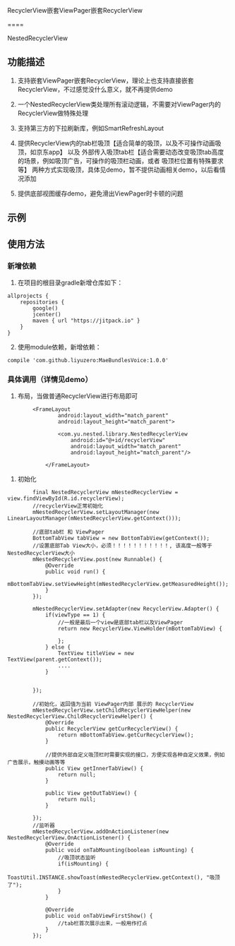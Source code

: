 RecyclerView嵌套ViewPager嵌套RecyclerView

====

NestedRecyclerView

## 功能描述

1. 支持嵌套ViewPager嵌套RecyclerView，理论上也支持直接嵌套RecyclerView，不过感觉没什么意义，就不再提供demo

2. 一个NestedRecyclerView类处理所有滚动逻辑，不需要对ViewPager内的RecyclerView做特殊处理

3. 支持第三方的下拉刷新库，例如SmartRefreshLayout

4. 提供RecyclerView内的tab栏吸顶【适合简单的吸顶，以及不可操作动画吸顶，如京东app】 以及
 外部传入吸顶tab栏【适合需要动态改变吸顶tab高度的场景，例如吸顶广告，可操作的吸顶栏动画，或者
 吸顶栏位置有特殊要求等】
 两种方式实现吸顶，具体见demo，暂不提供动画相关demo，以后看情况添加
 
5. 提供底部视图缓存demo，避免滑出ViewPager时卡顿的问题

## 示例



## 使用方法

### 新增依赖

1. 在项目的根目录gradle新增仓库如下：

```
allprojects {
    repositories {
        google()
        jcenter()
        maven { url "https://jitpack.io" }
    }
}
```

2. 使用module依赖，新增依赖：

```
compile 'com.github.liyuzero:MaeBundlesVoice:1.0.0'
```

### 具体调用（详情见demo）

1. 布局，当做普通RecyclerView进行布局即可

```
        <FrameLayout
                android:layout_width="match_parent"
                android:layout_height="match_parent">
        
                <com.yu.nested.library.NestedRecyclerView
                    android:id="@+id/recyclerView"
                    android:layout_width="match_parent"
                    android:layout_height="match_parent"/>
        
            </FrameLayout>

```

1. 初始化

```
        final NestedRecyclerView mNestedRecyclerView = view.findViewById(R.id.recyclerView);
        //recyclerView正常初始化
        mNestedRecyclerView.setLayoutManager(new LinearLayoutManager(mNestedRecyclerView.getContext()));
        
        //底部tab栏 和 ViewPager
        BottomTabView tabView = new BottomTabView(getContext());
        //设置底部Tab View大小，必须！！！！！！！！！！！, 该高度一般等于NestedRecyclerView大小
        mNestedRecyclerView.post(new Runnable() {
            @Override
            public void run() {
                mBottomTabView.setViewHeight(mNestedRecyclerView.getMeasuredHeight());
            }
        });

        mNestedRecyclerView.setAdapter(new RecyclerView.Adapter() {
            if(viewType == 1) {
                //一般是最后一个view是底部tab栏以及ViewPager
                return new RecyclerView.ViewHolder(mBottomTabView) {
                
                };
            } else {
                TextView titleView = new TextView(parent.getContext());
                ....
            }
            
            
        });

        //初始化，返回值为当前 ViewPager内部 展示的 RecyclerView
        mNestedRecyclerView.setChildRecyclerViewHelper(new NestedRecyclerView.ChildRecyclerViewHelper() {
            @Override
            public RecyclerView getCurRecyclerView() {
                return mBottomTabView.getCurRecyclerView();
            }

            //提供外部自定义吸顶栏时需要实现的接口，方便实现各种自定义效果，例如广告展示，触摸动画等等
            public View getInnerTabView() {
                return null;
            }
    
            public View getOutTabView() {
                return null;
            }

        });
        //监听器
        mNestedRecyclerView.addOnActionListener(new NestedRecyclerView.OnActionListener() {
            @Override
            public void onTabMounting(boolean isMounting) {
                //吸顶状态监听
                if(isMounting) {
                    ToastUtil.INSTANCE.showToast(mNestedRecyclerView.getContext(), "吸顶了");
                }
            }

            @Override
            public void onTabViewFirstShow() {
                //tab栏首次展示出来，一般用作打点
            }
        });

```